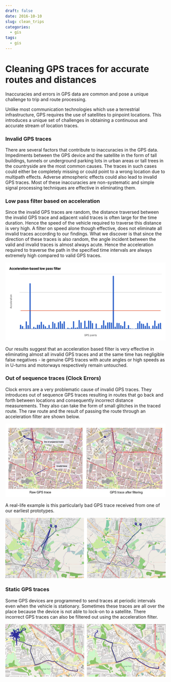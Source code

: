 ```yaml
---
draft: false
date: 2016-10-10
slug: clean_trips
categories:
  - gis
tags:
  - gis
---
```


# Cleaning GPS traces for accurate routes and distances

Inaccuracies and errors in GPS data are common and pose a unique challenge to trip and route processing.

<!-- more -->

Unlike most communication technologies which use a terrestrial infrastructure, GPS requires the use of satellites to pinpoint locations. This introduces a unique set of challenges in obtaining a continuous and accurate stream of location traces.

### Invalid GPS traces
There are several factors that contribute to inaccuracies in the GPS data. Impediments between the GPS device and the satellite in the form of tall buildings, tunnels or underground parking lots in urban areas or tall trees in the countryside are the most common causes. The traces in such cases could either be completely missing or could point to a wrong location due to multipath effects. Adverse atmospheric effects could also lead to invalid GPS traces. Most of these inaccuracies are non-systematic and simple signal processing techniques are effective in eliminating them. 

### Low pass filter based on acceleration
Since the invalid GPS traces are random, the distance traversed between the invalid GPS trace and adjacent valid traces is often large for the time duration. Hence the speed of the vehicle required to traverse this distance is very high. A filter on speed alone though effective, does not eliminate all invalid traces according to our findings. What we discover is that since the direction of these traces is also random, the angle incident between the valid and invalid traces is almost always acute. Hence the acceleration required to traverse the path in the specified time intervals are always extremely high compared to valid GPS traces.

![](../images/acceleration_filter.png)

Our results suggest that an acceleration based filter is very effective in eliminating almost all invalid GPS traces and at the same time has negligible false negatives - ie genuine GPS traces with acute angles or high speeds as in U-turns and motorways respectively remain untouched.

### Out of sequence traces (Clock Errors)

Clock errors are a very problematic cause of invalid GPS traces. They introduces out of sequence GPS traces resulting in routes that go back and forth between locations and consequently incorrect distance measurements. They also can take the form of small glitches in the traced route. The raw route and the result of passing the route through an acceleration filter are shown below.

![](../images/jumps_hori.jpg)

A real-life example is this particularly bad GPS trace received from one of our earliest prototypes.

![](../images/el_hori.jpg)

### Static GPS traces
Some GPS devices are programmed to send traces at periodic intervals even when the vehicle is stationary. Sometimes these traces are all over the place because the device is not able to lock-on to a satellite. There incorrect GPS traces can also be filtered out using the acceleration filter.

![](../images/static_hori.jpg)
